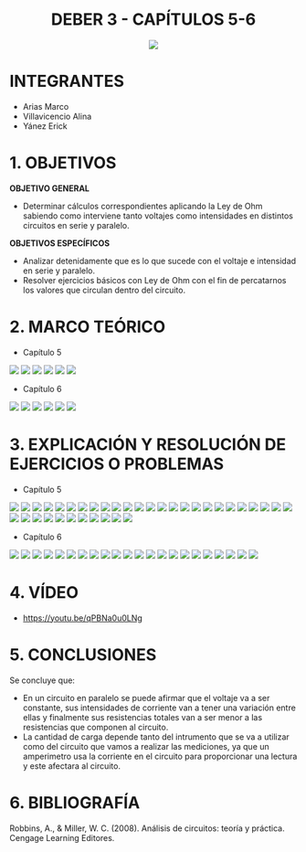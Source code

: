 <div align="center">

# DEBER 3 - CAPÍTULOS 5-6

![](https://github.com/erickyanez1/IMAGENES-DEBER-1/blob/main/espe.png) 

</div>

# **INTEGRANTES**

- Arias Marco
- Villavicencio Alina
- Yánez Erick


# **1. OBJETIVOS**

**OBJETIVO GENERAL**
  - Determinar cálculos correspondientes aplicando la Ley de Ohm sabiendo como interviene tanto voltajes como intensidades en distintos circuitos en serie y paralelo.
 
 **OBJETIVOS ESPECÍFICOS**
  - Analizar detenidamente que es lo que sucede con el voltaje e intensidad en serie y paralelo.
  - Resolver ejercicios básicos con Ley de Ohm con el fin de percatarnos los valores que circulan dentro del circuito.
  
# **2. MARCO TEÓRICO**
- Capítulo 5

![](https://github.com/erickyanez1/DEBER3/blob/main/IMG/map_1_cap5.png)
![](https://github.com/erickyanez1/DEBER3/blob/main/IMG/map_2_cap5.png)
![](https://github.com/erickyanez1/DEBER3/blob/main/IMG/map_3_cap5.png)
![](https://github.com/erickyanez1/DEBER3/blob/main/IMG/map_4_cap5.png)
![](https://github.com/erickyanez1/DEBER3/blob/main/IMG/map_5_cap5.png)
![](https://github.com/erickyanez1/DEBER3/blob/main/IMG/map_6_cap5.png)


- Capítulo 6

![](https://github.com/erickyanez1/DEBER3/blob/main/IMG/MapaCap6_P1.jpg)
![](https://github.com/erickyanez1/DEBER3/blob/main/IMG/MapaCap6_P2.jpg)
![](https://github.com/erickyanez1/DEBER3/blob/main/IMG/MapaCap6_P3.jpg)
![](https://github.com/erickyanez1/DEBER3/blob/main/IMG/MapaCap6_P4.jpg)
![](https://github.com/erickyanez1/DEBER3/blob/main/IMG/MapaCap6_P5.jpg)
![](https://github.com/erickyanez1/DEBER3/blob/main/IMG/MapaCap6_P6.jpg)

# **3. EXPLICACIÓN Y RESOLUCIÓN DE EJERCICIOS O PROBLEMAS**
- Capítulo 5

![](https://github.com/erickyanez1/DEBER3/blob/main/IMG/1.PNG)
![](https://github.com/erickyanez1/DEBER3/blob/main/IMG/3.PNG)
![](https://github.com/erickyanez1/DEBER3/blob/main/IMG/5.PNG)
![](https://github.com/erickyanez1/DEBER3/blob/main/IMG/7.PNG)
![](https://github.com/erickyanez1/DEBER3/blob/main/IMG/9.PNG)
![](https://github.com/erickyanez1/DEBER3/blob/main/IMG/11.PNG)
![](https://github.com/erickyanez1/DEBER3/blob/main/IMG/13-1.PNG)
![](https://github.com/erickyanez1/DEBER3/blob/main/IMG/13-2.PNG)
![](https://github.com/erickyanez1/DEBER3/blob/main/IMG/15-1.PNG)
![](https://github.com/erickyanez1/DEBER3/blob/main/IMG/15-2.PNG)
![](https://github.com/erickyanez1/DEBER3/blob/main/IMG/17.PNG)
![](https://github.com/erickyanez1/DEBER3/blob/main/IMG/17-2.PNG)
![](https://github.com/erickyanez1/DEBER3/blob/main/IMG/19.PNG)
![](https://github.com/erickyanez1/DEBER3/blob/main/IMG/19-2.PNG)
![](https://github.com/erickyanez1/DEBER3/blob/main/IMG/19-3.PNG)
![](https://github.com/erickyanez1/DEBER3/blob/main/IMG/19-4.PNG)
![](https://github.com/erickyanez1/DEBER3/blob/main/IMG/21.PNG)
![](https://github.com/erickyanez1/DEBER3/blob/main/IMG/21-2.PNG)
![](https://github.com/erickyanez1/DEBER3/blob/main/IMG/23.PNG)
![](https://github.com/erickyanez1/DEBER3/blob/main/IMG/23-2.PNG)
![](https://github.com/erickyanez1/DEBER3/blob/main/IMG/23-3.PNG)
![](https://github.com/erickyanez1/DEBER3/blob/main/IMG/25.PNG)
![](https://github.com/erickyanez1/DEBER3/blob/main/IMG/25-2.PNG)
![](https://github.com/erickyanez1/DEBER3/blob/main/IMG/25-3.PNG)
![](https://github.com/erickyanez1/DEBER3/blob/main/IMG/25-4.PNG)
![](https://github.com/erickyanez1/DEBER3/blob/main/IMG/25-5.PNG)
![](https://github.com/erickyanez1/DEBER3/blob/main/IMG/25-6.PNG)
![](https://github.com/erickyanez1/DEBER3/blob/main/IMG/27.PNG)
![](https://github.com/erickyanez1/DEBER3/blob/main/IMG/27-2.PNG)
![](https://github.com/erickyanez1/DEBER3/blob/main/IMG/27-3.PNG)
![](https://github.com/erickyanez1/DEBER3/blob/main/IMG/29.PNG)
![](https://github.com/erickyanez1/DEBER3/blob/main/IMG/31.PNG)
![](https://github.com/erickyanez1/DEBER3/blob/main/IMG/ejer_33_cap5.png)
![](https://github.com/erickyanez1/DEBER3/blob/main/IMG/ejer_35_cap5.png)
![](https://github.com/erickyanez1/DEBER3/blob/main/IMG/ejer_37_cap5.png)
![](https://github.com/erickyanez1/DEBER3/blob/main/IMG/ejer_39_cap5.png)


- Capítulo 6

![](https://github.com/erickyanez1/DEBER3/blob/main/IMG/ejer_1_cap6.png)
![](https://github.com/erickyanez1/DEBER3/blob/main/IMG/ejer_3_cap6.png)
![](https://github.com/erickyanez1/DEBER3/blob/main/IMG/ejer_5_cap6.png)
![](https://github.com/erickyanez1/DEBER3/blob/main/IMG/ejer_7_cap6.png)
![](https://github.com/erickyanez1/DEBER3/blob/main/IMG/ejer_9_cap6.png)
![](https://github.com/erickyanez1/DEBER3/blob/main/IMG/ejer_11_cap6.png)
![](https://github.com/erickyanez1/DEBER3/blob/main/IMG/ejer_13_cap6.png)
![](https://github.com/erickyanez1/DEBER3/blob/main/IMG/ejer_15_cap6.png)
![](https://github.com/erickyanez1/DEBER3/blob/main/IMG/ejer_17_cap6.png)
![](https://github.com/erickyanez1/DEBER3/blob/main/IMG/ejer_19_cap6.png)
![](https://github.com/erickyanez1/DEBER3/blob/main/IMG/ejer_21_cap6.png)
![](https://github.com/erickyanez1/DEBER3/blob/main/IMG/EjerciciosCap6_P1.jpg)
![](https://github.com/erickyanez1/DEBER3/blob/main/IMG/EjerciciosCap6_P2.jpg)
![](https://github.com/erickyanez1/DEBER3/blob/main/IMG/EjerciciosCap6_P3.jpg)
![](https://github.com/erickyanez1/DEBER3/blob/main/IMG/EjerciciosCap6_P4.jpg)
![](https://github.com/erickyanez1/DEBER3/blob/main/IMG/EjerciciosCap6_P5.jpg)
![](https://github.com/erickyanez1/DEBER3/blob/main/IMG/EjerciciosCap6_P6.jpg)
![](https://github.com/erickyanez1/DEBER3/blob/main/IMG/EjerciciosCap6_P7.jpg)
![](https://github.com/erickyanez1/DEBER3/blob/main/IMG/EjerciciosCap6_P8.jpg)
![](https://github.com/erickyanez1/DEBER3/blob/main/IMG/EjerciciosCap6_P9.jpg)
![](https://github.com/erickyanez1/DEBER3/blob/main/IMG/EjerciciosCap6_P10.jpg)
![](https://github.com/erickyanez1/DEBER3/blob/main/IMG/EjerciciosCap6_P11.jpg)


# **4. VÍDEO**

- https://youtu.be/qPBNa0u0LNg

# **5. CONCLUSIONES**

Se concluye que:

- En un circuito en paralelo se puede afirmar que el voltaje va a ser constante, sus intensidades de corriente van a tener una variación entre ellas y finalmente sus resistencias totales van a ser menor a las resistencias que componen al circuito.  
-  La cantidad de carga depende tanto del intrumento que se va a utilizar como del circuito que vamos a realizar las mediciones, ya que un amperimetro usa la corriente en el circuito para proporcionar una lectura y este afectara al circuito.


# **6. BIBLIOGRAFÍA**

Robbins, A., & Miller, W. C. (2008). Análisis de circuitos: teoría y práctica. Cengage Learning Editores.
